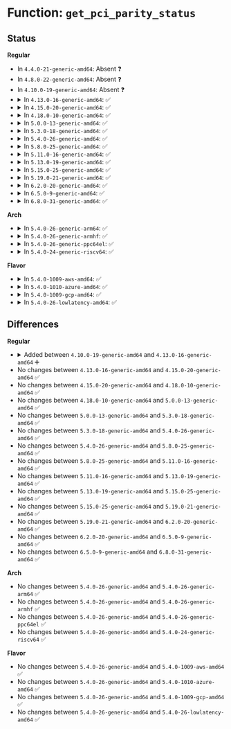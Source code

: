 # Function: <code>get_pci_parity_status</code>

## Status
<b>Regular</b>
<ul>
<li>
In <code>4.4.0-21-generic-amd64</code>: Absent ❓
</li>
<li>
In <code>4.8.0-22-generic-amd64</code>: Absent ❓
</li>
<li>
In <code>4.10.0-19-generic-amd64</code>: Absent ❓
</li>
<li>
<details>
<summary>In <code>4.13.0-16-generic-amd64</code>: ✅</summary>

```c
u16 get_pci_parity_status(struct pci_dev * dev, int secondary)
```

```json
{
  "name": "get_pci_parity_status",
  "collision_type": "Unique Static",
  "inline_type": "No",
  "funcs": [
    {
      "addr": 18446744071586578480,
      "name": "get_pci_parity_status",
      "external": false,
      "loc": "drivers/edac/edac_pci_sysfs.c:475",
      "file": "drivers/edac/edac_pci_sysfs.c",
      "inline": "seen, unknown",
      "caller_inline": [],
      "caller_func": [
        "drivers/edac/edac_pci_sysfs.c:edac_pci_dev_parity_test",
        "drivers/edac/edac_pci_sysfs.c:edac_pci_dev_parity_test",
        "drivers/edac/edac_pci_sysfs.c:edac_pci_dev_parity_clear",
        "drivers/edac/edac_pci_sysfs.c:edac_pci_dev_parity_clear"
      ]
    }
  ],
  "symbols": [
    {
      "addr": 18446744071586578480,
      "name": "get_pci_parity_status",
      "section": ".text",
      "bind": "STB_LOCAL",
      "size": 155
    }
  ]
}
```
</details>
</li>
<li>
<details>
<summary>In <code>4.15.0-20-generic-amd64</code>: ✅</summary>

```c
u16 get_pci_parity_status(struct pci_dev * dev, int secondary)
```

```json
{
  "name": "get_pci_parity_status",
  "collision_type": "Unique Static",
  "inline_type": "No",
  "funcs": [
    {
      "addr": 18446744071587045568,
      "name": "get_pci_parity_status",
      "external": false,
      "loc": "drivers/edac/edac_pci_sysfs.c:475",
      "file": "drivers/edac/edac_pci_sysfs.c",
      "inline": "seen, unknown",
      "caller_inline": [],
      "caller_func": [
        "drivers/edac/edac_pci_sysfs.c:edac_pci_dev_parity_test",
        "drivers/edac/edac_pci_sysfs.c:edac_pci_dev_parity_test",
        "drivers/edac/edac_pci_sysfs.c:edac_pci_dev_parity_clear",
        "drivers/edac/edac_pci_sysfs.c:edac_pci_dev_parity_clear"
      ]
    }
  ],
  "symbols": [
    {
      "addr": 18446744071587045568,
      "name": "get_pci_parity_status",
      "section": ".text",
      "bind": "STB_LOCAL",
      "size": 155
    }
  ]
}
```
</details>
</li>
<li>
<details>
<summary>In <code>4.18.0-10-generic-amd64</code>: ✅</summary>

```c
u16 get_pci_parity_status(struct pci_dev * dev, int secondary)
```

```json
{
  "name": "get_pci_parity_status",
  "collision_type": "Unique Static",
  "inline_type": "No",
  "funcs": [
    {
      "addr": 18446744071587344000,
      "name": "get_pci_parity_status",
      "external": false,
      "loc": "drivers/edac/edac_pci_sysfs.c:475",
      "file": "drivers/edac/edac_pci_sysfs.c",
      "inline": "seen, unknown",
      "caller_inline": [],
      "caller_func": [
        "drivers/edac/edac_pci_sysfs.c:edac_pci_dev_parity_test",
        "drivers/edac/edac_pci_sysfs.c:edac_pci_dev_parity_test",
        "drivers/edac/edac_pci_sysfs.c:edac_pci_dev_parity_clear",
        "drivers/edac/edac_pci_sysfs.c:edac_pci_dev_parity_clear"
      ]
    }
  ],
  "symbols": [
    {
      "addr": 18446744071587344000,
      "name": "get_pci_parity_status",
      "section": ".text",
      "bind": "STB_LOCAL",
      "size": 152
    }
  ]
}
```
</details>
</li>
<li>
<details>
<summary>In <code>5.0.0-13-generic-amd64</code>: ✅</summary>

```c
u16 get_pci_parity_status(struct pci_dev * dev, int secondary)
```

```json
{
  "name": "get_pci_parity_status",
  "collision_type": "Unique Static",
  "inline_type": "No",
  "funcs": [
    {
      "addr": 18446744071587522160,
      "name": "get_pci_parity_status",
      "external": false,
      "loc": "drivers/edac/edac_pci_sysfs.c:475",
      "file": "drivers/edac/edac_pci_sysfs.c",
      "inline": "seen, unknown",
      "caller_inline": [],
      "caller_func": [
        "drivers/edac/edac_pci_sysfs.c:edac_pci_dev_parity_test",
        "drivers/edac/edac_pci_sysfs.c:edac_pci_dev_parity_test",
        "drivers/edac/edac_pci_sysfs.c:edac_pci_dev_parity_clear",
        "drivers/edac/edac_pci_sysfs.c:edac_pci_dev_parity_clear"
      ]
    }
  ],
  "symbols": [
    {
      "addr": 18446744071587522160,
      "name": "get_pci_parity_status",
      "section": ".text",
      "bind": "STB_LOCAL",
      "size": 152
    }
  ]
}
```
</details>
</li>
<li>
<details>
<summary>In <code>5.3.0-18-generic-amd64</code>: ✅</summary>

```c
u16 get_pci_parity_status(struct pci_dev * dev, int secondary)
```

```json
{
  "name": "get_pci_parity_status",
  "collision_type": "Unique Static",
  "inline_type": "No",
  "funcs": [
    {
      "addr": 18446744071587795984,
      "name": "get_pci_parity_status",
      "external": false,
      "loc": "drivers/edac/edac_pci_sysfs.c:475",
      "file": "drivers/edac/edac_pci_sysfs.c",
      "inline": "seen, unknown",
      "caller_inline": [],
      "caller_func": [
        "drivers/edac/edac_pci_sysfs.c:edac_pci_dev_parity_test",
        "drivers/edac/edac_pci_sysfs.c:edac_pci_dev_parity_test",
        "drivers/edac/edac_pci_sysfs.c:edac_pci_dev_parity_clear",
        "drivers/edac/edac_pci_sysfs.c:edac_pci_dev_parity_clear"
      ]
    }
  ],
  "symbols": [
    {
      "addr": 18446744071587795984,
      "name": "get_pci_parity_status",
      "section": ".text",
      "bind": "STB_LOCAL",
      "size": 159
    }
  ]
}
```
</details>
</li>
<li>
<details>
<summary>In <code>5.4.0-26-generic-amd64</code>: ✅</summary>

```c
u16 get_pci_parity_status(struct pci_dev * dev, int secondary)
```

```json
{
  "name": "get_pci_parity_status",
  "collision_type": "Unique Static",
  "inline_type": "No",
  "funcs": [
    {
      "addr": 18446744071588000704,
      "name": "get_pci_parity_status",
      "external": false,
      "loc": "drivers/edac/edac_pci_sysfs.c:475",
      "file": "drivers/edac/edac_pci_sysfs.c",
      "inline": "seen, unknown",
      "caller_inline": [],
      "caller_func": [
        "drivers/edac/edac_pci_sysfs.c:edac_pci_dev_parity_test",
        "drivers/edac/edac_pci_sysfs.c:edac_pci_dev_parity_test",
        "drivers/edac/edac_pci_sysfs.c:edac_pci_dev_parity_clear",
        "drivers/edac/edac_pci_sysfs.c:edac_pci_dev_parity_clear"
      ]
    }
  ],
  "symbols": [
    {
      "addr": 18446744071588000704,
      "name": "get_pci_parity_status",
      "section": ".text",
      "bind": "STB_LOCAL",
      "size": 159
    }
  ]
}
```
</details>
</li>
<li>
<details>
<summary>In <code>5.8.0-25-generic-amd64</code>: ✅</summary>

```c
u16 get_pci_parity_status(struct pci_dev * dev, int secondary)
```

```json
{
  "name": "get_pci_parity_status",
  "collision_type": "Unique Static",
  "inline_type": "No",
  "funcs": [
    {
      "addr": 18446744071588854896,
      "name": "get_pci_parity_status",
      "external": false,
      "loc": "drivers/edac/edac_pci_sysfs.c:475",
      "file": "drivers/edac/edac_pci_sysfs.c",
      "inline": "seen, unknown",
      "caller_inline": [],
      "caller_func": [
        "drivers/edac/edac_pci_sysfs.c:edac_pci_clear_parity_errors",
        "drivers/edac/edac_pci_sysfs.c:edac_pci_clear_parity_errors",
        "drivers/edac/edac_pci_sysfs.c:edac_pci_dev_parity_test",
        "drivers/edac/edac_pci_sysfs.c:edac_pci_dev_parity_test"
      ]
    }
  ],
  "symbols": [
    {
      "addr": 18446744071588854896,
      "name": "get_pci_parity_status",
      "section": ".text",
      "bind": "STB_LOCAL",
      "size": 159
    }
  ]
}
```
</details>
</li>
<li>
<details>
<summary>In <code>5.11.0-16-generic-amd64</code>: ✅</summary>

```c
u16 get_pci_parity_status(struct pci_dev * dev, int secondary)
```

```json
{
  "name": "get_pci_parity_status",
  "collision_type": "Unique Static",
  "inline_type": "No",
  "funcs": [
    {
      "addr": 18446744071588870048,
      "name": "get_pci_parity_status",
      "external": false,
      "loc": "drivers/edac/edac_pci_sysfs.c:475",
      "file": "drivers/edac/edac_pci_sysfs.c",
      "inline": "seen, unknown",
      "caller_inline": [],
      "caller_func": [
        "drivers/edac/edac_pci_sysfs.c:edac_pci_clear_parity_errors",
        "drivers/edac/edac_pci_sysfs.c:edac_pci_clear_parity_errors",
        "drivers/edac/edac_pci_sysfs.c:edac_pci_dev_parity_test",
        "drivers/edac/edac_pci_sysfs.c:edac_pci_dev_parity_test"
      ]
    }
  ],
  "symbols": [
    {
      "addr": 18446744071588870048,
      "name": "get_pci_parity_status",
      "section": ".text",
      "bind": "STB_LOCAL",
      "size": 159
    }
  ]
}
```
</details>
</li>
<li>
<details>
<summary>In <code>5.13.0-19-generic-amd64</code>: ✅</summary>

```c
u16 get_pci_parity_status(struct pci_dev * dev, int secondary)
```

```json
{
  "name": "get_pci_parity_status",
  "collision_type": "Unique Static",
  "inline_type": "No",
  "funcs": [
    {
      "addr": 18446744071588756912,
      "name": "get_pci_parity_status",
      "external": false,
      "loc": "drivers/edac/edac_pci_sysfs.c:475",
      "file": "drivers/edac/edac_pci_sysfs.c",
      "inline": "seen, unknown",
      "caller_inline": [],
      "caller_func": [
        "drivers/edac/edac_pci_sysfs.c:edac_pci_clear_parity_errors",
        "drivers/edac/edac_pci_sysfs.c:edac_pci_clear_parity_errors",
        "drivers/edac/edac_pci_sysfs.c:edac_pci_dev_parity_test",
        "drivers/edac/edac_pci_sysfs.c:edac_pci_dev_parity_test"
      ]
    }
  ],
  "symbols": [
    {
      "addr": 18446744071588756912,
      "name": "get_pci_parity_status",
      "section": ".text",
      "bind": "STB_LOCAL",
      "size": 159
    }
  ]
}
```
</details>
</li>
<li>
<details>
<summary>In <code>5.15.0-25-generic-amd64</code>: ✅</summary>

```c
u16 get_pci_parity_status(struct pci_dev * dev, int secondary)
```

```json
{
  "name": "get_pci_parity_status",
  "collision_type": "Unique Static",
  "inline_type": "No",
  "funcs": [
    {
      "addr": 18446744071589448368,
      "name": "get_pci_parity_status",
      "external": false,
      "loc": "drivers/edac/edac_pci_sysfs.c:475",
      "file": "drivers/edac/edac_pci_sysfs.c",
      "inline": "seen, unknown",
      "caller_inline": [],
      "caller_func": [
        "drivers/edac/edac_pci_sysfs.c:edac_pci_clear_parity_errors",
        "drivers/edac/edac_pci_sysfs.c:edac_pci_clear_parity_errors",
        "drivers/edac/edac_pci_sysfs.c:edac_pci_dev_parity_test",
        "drivers/edac/edac_pci_sysfs.c:edac_pci_dev_parity_test"
      ]
    }
  ],
  "symbols": [
    {
      "addr": 18446744071589448368,
      "name": "get_pci_parity_status",
      "section": ".text",
      "bind": "STB_LOCAL",
      "size": 159
    }
  ]
}
```
</details>
</li>
<li>
<details>
<summary>In <code>5.19.0-21-generic-amd64</code>: ✅</summary>

```c
u16 get_pci_parity_status(struct pci_dev * dev, int secondary)
```

```json
{
  "name": "get_pci_parity_status",
  "collision_type": "Unique Static",
  "inline_type": "No",
  "funcs": [
    {
      "addr": 18446744071590927408,
      "name": "get_pci_parity_status",
      "external": false,
      "loc": "drivers/edac/edac_pci_sysfs.c:477",
      "file": "drivers/edac/edac_pci_sysfs.c",
      "inline": "seen, unknown",
      "caller_inline": [],
      "caller_func": [
        "drivers/edac/edac_pci_sysfs.c:edac_pci_clear_parity_errors",
        "drivers/edac/edac_pci_sysfs.c:edac_pci_clear_parity_errors",
        "drivers/edac/edac_pci_sysfs.c:edac_pci_dev_parity_test",
        "drivers/edac/edac_pci_sysfs.c:edac_pci_dev_parity_test"
      ]
    }
  ],
  "symbols": [
    {
      "addr": 18446744071590927408,
      "name": "get_pci_parity_status",
      "section": ".text",
      "bind": "STB_LOCAL",
      "size": 175
    }
  ]
}
```
</details>
</li>
<li>
<details>
<summary>In <code>6.2.0-20-generic-amd64</code>: ✅</summary>

```c
u16 get_pci_parity_status(struct pci_dev * dev, int secondary)
```

```json
{
  "name": "get_pci_parity_status",
  "collision_type": "Unique Static",
  "inline_type": "No",
  "funcs": [
    {
      "addr": 18446744071592627824,
      "name": "get_pci_parity_status",
      "external": false,
      "loc": "drivers/edac/edac_pci_sysfs.c:477",
      "file": "drivers/edac/edac_pci_sysfs.c",
      "inline": "seen, unknown",
      "caller_inline": [],
      "caller_func": [
        "drivers/edac/edac_pci_sysfs.c:edac_pci_clear_parity_errors",
        "drivers/edac/edac_pci_sysfs.c:edac_pci_clear_parity_errors",
        "drivers/edac/edac_pci_sysfs.c:edac_pci_dev_parity_test",
        "drivers/edac/edac_pci_sysfs.c:edac_pci_dev_parity_test"
      ]
    }
  ],
  "symbols": [
    {
      "addr": 18446744071592627824,
      "name": "get_pci_parity_status",
      "section": ".text",
      "bind": "STB_LOCAL",
      "size": 175
    }
  ]
}
```
</details>
</li>
<li>
<details>
<summary>In <code>6.5.0-9-generic-amd64</code>: ✅</summary>

```c
u16 get_pci_parity_status(struct pci_dev * dev, int secondary)
```

```json
{
  "name": "get_pci_parity_status",
  "collision_type": "Unique Static",
  "inline_type": "No",
  "funcs": [
    {
      "addr": 18446744071593058448,
      "name": "get_pci_parity_status",
      "external": false,
      "loc": "drivers/edac/edac_pci_sysfs.c:481",
      "file": "drivers/edac/edac_pci_sysfs.c",
      "inline": "seen, unknown",
      "caller_inline": [],
      "caller_func": [
        "drivers/edac/edac_pci_sysfs.c:edac_pci_clear_parity_errors",
        "drivers/edac/edac_pci_sysfs.c:edac_pci_clear_parity_errors",
        "drivers/edac/edac_pci_sysfs.c:edac_pci_dev_parity_test",
        "drivers/edac/edac_pci_sysfs.c:edac_pci_dev_parity_test"
      ]
    }
  ],
  "symbols": [
    {
      "addr": 18446744071593058448,
      "name": "get_pci_parity_status",
      "section": ".text",
      "bind": "STB_LOCAL",
      "size": 175
    }
  ]
}
```
</details>
</li>
<li>
<details>
<summary>In <code>6.8.0-31-generic-amd64</code>: ✅</summary>

```c
u16 get_pci_parity_status(struct pci_dev * dev, int secondary)
```

```json
{
  "name": "get_pci_parity_status",
  "collision_type": "Unique Static",
  "inline_type": "No",
  "funcs": [
    {
      "addr": 18446744071593810288,
      "name": "get_pci_parity_status",
      "external": false,
      "loc": "drivers/edac/edac_pci_sysfs.c:481",
      "file": "drivers/edac/edac_pci_sysfs.c",
      "inline": "seen, unknown",
      "caller_inline": [],
      "caller_func": [
        "drivers/edac/edac_pci_sysfs.c:edac_pci_clear_parity_errors",
        "drivers/edac/edac_pci_sysfs.c:edac_pci_clear_parity_errors",
        "drivers/edac/edac_pci_sysfs.c:edac_pci_dev_parity_test",
        "drivers/edac/edac_pci_sysfs.c:edac_pci_dev_parity_test"
      ]
    }
  ],
  "symbols": [
    {
      "addr": 18446744071593810288,
      "name": "get_pci_parity_status",
      "section": ".text",
      "bind": "STB_LOCAL",
      "size": 175
    }
  ]
}
```
</details>
</li>
</ul>
<b>Arch</b>
<ul>
<li>
<details>
<summary>In <code>5.4.0-26-generic-arm64</code>: ✅</summary>

```c
u16 get_pci_parity_status(struct pci_dev * dev, int secondary)
```

```json
{
  "name": "get_pci_parity_status",
  "collision_type": "Unique Static",
  "inline_type": "No",
  "funcs": [
    {
      "addr": 18446603336501246776,
      "name": "get_pci_parity_status",
      "external": false,
      "loc": "drivers/edac/edac_pci_sysfs.c:475",
      "file": "drivers/edac/edac_pci_sysfs.c",
      "inline": "seen, unknown",
      "caller_inline": [],
      "caller_func": [
        "drivers/edac/edac_pci_sysfs.c:edac_pci_dev_parity_test",
        "drivers/edac/edac_pci_sysfs.c:edac_pci_dev_parity_test",
        "drivers/edac/edac_pci_sysfs.c:edac_pci_dev_parity_clear",
        "drivers/edac/edac_pci_sysfs.c:edac_pci_dev_parity_clear"
      ]
    }
  ],
  "symbols": [
    {
      "addr": 18446603336501246776,
      "name": "get_pci_parity_status",
      "section": ".text",
      "bind": "STB_LOCAL",
      "size": 220
    }
  ]
}
```
</details>
</li>
<li>
<details>
<summary>In <code>5.4.0-26-generic-armhf</code>: ✅</summary>

```c
u16 get_pci_parity_status(struct pci_dev * dev, int secondary)
```

```json
{
  "name": "get_pci_parity_status",
  "collision_type": "Unique Static",
  "inline_type": "No",
  "funcs": [
    {
      "addr": 3233749380,
      "name": "get_pci_parity_status",
      "external": false,
      "loc": "drivers/edac/edac_pci_sysfs.c:475",
      "file": "drivers/edac/edac_pci_sysfs.c",
      "inline": "seen, unknown",
      "caller_inline": [],
      "caller_func": [
        "drivers/edac/edac_pci_sysfs.c:edac_pci_dev_parity_test",
        "drivers/edac/edac_pci_sysfs.c:edac_pci_dev_parity_test",
        "drivers/edac/edac_pci_sysfs.c:edac_pci_dev_parity_clear",
        "drivers/edac/edac_pci_sysfs.c:edac_pci_dev_parity_clear"
      ]
    }
  ],
  "symbols": [
    {
      "addr": 3233749380,
      "name": "get_pci_parity_status",
      "section": ".text",
      "bind": "STB_LOCAL",
      "size": 204
    }
  ]
}
```
</details>
</li>
<li>
<details>
<summary>In <code>5.4.0-26-generic-ppc64el</code>: ✅</summary>

```c
u16 get_pci_parity_status(struct pci_dev * dev, int secondary)
```

```json
{
  "name": "get_pci_parity_status",
  "collision_type": "Unique Static",
  "inline_type": "No",
  "funcs": [
    {
      "addr": 13835058055294781344,
      "name": "get_pci_parity_status",
      "external": false,
      "loc": "drivers/edac/edac_pci_sysfs.c:475",
      "file": "drivers/edac/edac_pci_sysfs.c",
      "inline": "seen, unknown",
      "caller_inline": [],
      "caller_func": [
        "drivers/edac/edac_pci_sysfs.c:edac_pci_dev_parity_test",
        "drivers/edac/edac_pci_sysfs.c:edac_pci_dev_parity_test",
        "drivers/edac/edac_pci_sysfs.c:edac_pci_dev_parity_clear",
        "drivers/edac/edac_pci_sysfs.c:edac_pci_dev_parity_clear"
      ]
    }
  ],
  "symbols": [
    {
      "addr": 13835058055294781344,
      "name": "get_pci_parity_status",
      "section": ".text",
      "bind": "STB_LOCAL",
      "size": 260
    }
  ]
}
```
</details>
</li>
<li>
<details>
<summary>In <code>5.4.0-24-generic-riscv64</code>: ✅</summary>

```c
u16 get_pci_parity_status(struct pci_dev * dev, int secondary)
```

```json
{
  "name": "get_pci_parity_status",
  "collision_type": "Unique Static",
  "inline_type": "No",
  "funcs": [
    {
      "addr": 18446743936277939272,
      "name": "get_pci_parity_status",
      "external": false,
      "loc": "drivers/edac/edac_pci_sysfs.c:475",
      "file": "drivers/edac/edac_pci_sysfs.c",
      "inline": "seen, unknown",
      "caller_inline": [],
      "caller_func": [
        "drivers/edac/edac_pci_sysfs.c:edac_pci_dev_parity_test",
        "drivers/edac/edac_pci_sysfs.c:edac_pci_dev_parity_test",
        "drivers/edac/edac_pci_sysfs.c:edac_pci_dev_parity_clear",
        "drivers/edac/edac_pci_sysfs.c:edac_pci_dev_parity_clear"
      ]
    }
  ],
  "symbols": [
    {
      "addr": 18446743936277939272,
      "name": "get_pci_parity_status",
      "section": ".text",
      "bind": "STB_LOCAL",
      "size": 158
    }
  ]
}
```
</details>
</li>
</ul>
<b>Flavor</b>
<ul>
<li>
<details>
<summary>In <code>5.4.0-1009-aws-amd64</code>: ✅</summary>

```c
u16 get_pci_parity_status(struct pci_dev * dev, int secondary)
```

```json
{
  "name": "get_pci_parity_status",
  "collision_type": "Unique Static",
  "inline_type": "No",
  "funcs": [
    {
      "addr": 18446744071587631680,
      "name": "get_pci_parity_status",
      "external": false,
      "loc": "drivers/edac/edac_pci_sysfs.c:475",
      "file": "drivers/edac/edac_pci_sysfs.c",
      "inline": "seen, unknown",
      "caller_inline": [],
      "caller_func": [
        "drivers/edac/edac_pci_sysfs.c:edac_pci_dev_parity_test",
        "drivers/edac/edac_pci_sysfs.c:edac_pci_dev_parity_test",
        "drivers/edac/edac_pci_sysfs.c:edac_pci_dev_parity_clear",
        "drivers/edac/edac_pci_sysfs.c:edac_pci_dev_parity_clear"
      ]
    }
  ],
  "symbols": [
    {
      "addr": 18446744071587631680,
      "name": "get_pci_parity_status",
      "section": ".text",
      "bind": "STB_LOCAL",
      "size": 159
    }
  ]
}
```
</details>
</li>
<li>
<details>
<summary>In <code>5.4.0-1010-azure-amd64</code>: ✅</summary>

```c
u16 get_pci_parity_status(struct pci_dev * dev, int secondary)
```

```json
{
  "name": "get_pci_parity_status",
  "collision_type": "Unique Static",
  "inline_type": "No",
  "funcs": [
    {
      "addr": 18446744071587399696,
      "name": "get_pci_parity_status",
      "external": false,
      "loc": "drivers/edac/edac_pci_sysfs.c:475",
      "file": "drivers/edac/edac_pci_sysfs.c",
      "inline": "seen, unknown",
      "caller_inline": [],
      "caller_func": [
        "drivers/edac/edac_pci_sysfs.c:edac_pci_dev_parity_test",
        "drivers/edac/edac_pci_sysfs.c:edac_pci_dev_parity_test",
        "drivers/edac/edac_pci_sysfs.c:edac_pci_dev_parity_clear",
        "drivers/edac/edac_pci_sysfs.c:edac_pci_dev_parity_clear"
      ]
    }
  ],
  "symbols": [
    {
      "addr": 18446744071587399696,
      "name": "get_pci_parity_status",
      "section": ".text",
      "bind": "STB_LOCAL",
      "size": 159
    }
  ]
}
```
</details>
</li>
<li>
<details>
<summary>In <code>5.4.0-1009-gcp-amd64</code>: ✅</summary>

```c
u16 get_pci_parity_status(struct pci_dev * dev, int secondary)
```

```json
{
  "name": "get_pci_parity_status",
  "collision_type": "Unique Static",
  "inline_type": "No",
  "funcs": [
    {
      "addr": 18446744071587956848,
      "name": "get_pci_parity_status",
      "external": false,
      "loc": "drivers/edac/edac_pci_sysfs.c:475",
      "file": "drivers/edac/edac_pci_sysfs.c",
      "inline": "seen, unknown",
      "caller_inline": [],
      "caller_func": [
        "drivers/edac/edac_pci_sysfs.c:edac_pci_dev_parity_test",
        "drivers/edac/edac_pci_sysfs.c:edac_pci_dev_parity_test",
        "drivers/edac/edac_pci_sysfs.c:edac_pci_dev_parity_clear",
        "drivers/edac/edac_pci_sysfs.c:edac_pci_dev_parity_clear"
      ]
    }
  ],
  "symbols": [
    {
      "addr": 18446744071587956848,
      "name": "get_pci_parity_status",
      "section": ".text",
      "bind": "STB_LOCAL",
      "size": 159
    }
  ]
}
```
</details>
</li>
<li>
<details>
<summary>In <code>5.4.0-26-lowlatency-amd64</code>: ✅</summary>

```c
u16 get_pci_parity_status(struct pci_dev * dev, int secondary)
```

```json
{
  "name": "get_pci_parity_status",
  "collision_type": "Unique Static",
  "inline_type": "No",
  "funcs": [
    {
      "addr": 18446744071588072192,
      "name": "get_pci_parity_status",
      "external": false,
      "loc": "drivers/edac/edac_pci_sysfs.c:475",
      "file": "drivers/edac/edac_pci_sysfs.c",
      "inline": "seen, unknown",
      "caller_inline": [],
      "caller_func": [
        "drivers/edac/edac_pci_sysfs.c:edac_pci_dev_parity_test",
        "drivers/edac/edac_pci_sysfs.c:edac_pci_dev_parity_test",
        "drivers/edac/edac_pci_sysfs.c:edac_pci_dev_parity_clear",
        "drivers/edac/edac_pci_sysfs.c:edac_pci_dev_parity_clear"
      ]
    }
  ],
  "symbols": [
    {
      "addr": 18446744071588072192,
      "name": "get_pci_parity_status",
      "section": ".text",
      "bind": "STB_LOCAL",
      "size": 159
    }
  ]
}
```
</details>
</li>
</ul>

## Differences
<b>Regular</b>
<ul>
<li>
<details>
<summary>Added between <code>4.10.0-19-generic-amd64</code> and <code>4.13.0-16-generic-amd64</code> ➕</summary>

```c
u16 get_pci_parity_status(struct pci_dev * dev, int secondary)
```
</details>
</li>
<li>
No changes between <code>4.13.0-16-generic-amd64</code> and <code>4.15.0-20-generic-amd64</code> ✅
</li>
<li>
No changes between <code>4.15.0-20-generic-amd64</code> and <code>4.18.0-10-generic-amd64</code> ✅
</li>
<li>
No changes between <code>4.18.0-10-generic-amd64</code> and <code>5.0.0-13-generic-amd64</code> ✅
</li>
<li>
No changes between <code>5.0.0-13-generic-amd64</code> and <code>5.3.0-18-generic-amd64</code> ✅
</li>
<li>
No changes between <code>5.3.0-18-generic-amd64</code> and <code>5.4.0-26-generic-amd64</code> ✅
</li>
<li>
No changes between <code>5.4.0-26-generic-amd64</code> and <code>5.8.0-25-generic-amd64</code> ✅
</li>
<li>
No changes between <code>5.8.0-25-generic-amd64</code> and <code>5.11.0-16-generic-amd64</code> ✅
</li>
<li>
No changes between <code>5.11.0-16-generic-amd64</code> and <code>5.13.0-19-generic-amd64</code> ✅
</li>
<li>
No changes between <code>5.13.0-19-generic-amd64</code> and <code>5.15.0-25-generic-amd64</code> ✅
</li>
<li>
No changes between <code>5.15.0-25-generic-amd64</code> and <code>5.19.0-21-generic-amd64</code> ✅
</li>
<li>
No changes between <code>5.19.0-21-generic-amd64</code> and <code>6.2.0-20-generic-amd64</code> ✅
</li>
<li>
No changes between <code>6.2.0-20-generic-amd64</code> and <code>6.5.0-9-generic-amd64</code> ✅
</li>
<li>
No changes between <code>6.5.0-9-generic-amd64</code> and <code>6.8.0-31-generic-amd64</code> ✅
</li>
</ul>
<b>Arch</b>
<ul>
<li>
No changes between <code>5.4.0-26-generic-amd64</code> and <code>5.4.0-26-generic-arm64</code> ✅
</li>
<li>
No changes between <code>5.4.0-26-generic-amd64</code> and <code>5.4.0-26-generic-armhf</code> ✅
</li>
<li>
No changes between <code>5.4.0-26-generic-amd64</code> and <code>5.4.0-26-generic-ppc64el</code> ✅
</li>
<li>
No changes between <code>5.4.0-26-generic-amd64</code> and <code>5.4.0-24-generic-riscv64</code> ✅
</li>
</ul>
<b>Flavor</b>
<ul>
<li>
No changes between <code>5.4.0-26-generic-amd64</code> and <code>5.4.0-1009-aws-amd64</code> ✅
</li>
<li>
No changes between <code>5.4.0-26-generic-amd64</code> and <code>5.4.0-1010-azure-amd64</code> ✅
</li>
<li>
No changes between <code>5.4.0-26-generic-amd64</code> and <code>5.4.0-1009-gcp-amd64</code> ✅
</li>
<li>
No changes between <code>5.4.0-26-generic-amd64</code> and <code>5.4.0-26-lowlatency-amd64</code> ✅
</li>
</ul>
